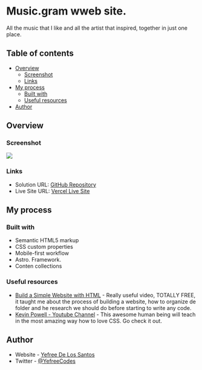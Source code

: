 # Music.gram wweb site.

All the music that I like and all the artist that inspired, together in just one place.

## Table of contents

- [Overview](#overview)
  - [Screenshot](#screenshot)
  - [Links](#links)
- [My process](#my-process)
  - [Built with](#built-with)
  - [Useful resources](#useful-resources)
- [Author](#author)

## Overview

### Screenshot

![](/)

### Links

- Solution URL: [GitHub Repository](https://github.com/yefreescoding/bb-trickz-landing-page.git)
- Live Site URL: [Vercel Live Site](https://bb-trickz-landing-page.vercel.app)

## My process

### Built with

- Semantic HTML5 markup
- CSS custom properties
- Mobile-first workflow
- Astro. Framework.
- Conten collections

### Useful resources

- [Build a Simple Website with HTML](https://youtu.be/krfUjg0S2uI) - Really useful video, TOTALLY FREE, it taught me about the process of building a website, how to organize de folder and he research we should do before starting to write any code.
- [Kevin Powell - Youtube Channel](https://www.example.com) - This awesome human being will teach in the most amazing way how to love CSS. Go check it out.

## Author

- Website - [Yefree De Los Santos](https://github.com/yefreescoding)
- Twitter - [@YefreeCodes](https://twitter.com/YefreeCodes)
